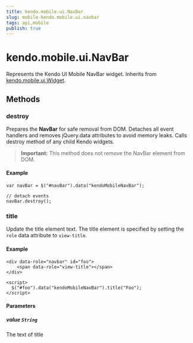 ```yaml
---
title: kendo.mobile.ui.NavBar
slug: mobile-kendo.mobile.ui.navbar
tags: api,mobile
publish: true
---
```


# kendo.mobile.ui.NavBar

Represents the Kendo UI Mobile NavBar widget. Inherits from [kendo.mobile.ui.Widget](/api/framework/mobilewidget).

## Methods

### destroy
Prepares the **NavBar** for safe removal from DOM. Detaches all event handlers and removes jQuery.data attributes to avoid memory leaks. Calls destroy method of any child Kendo widgets.

> **Important:** This method does not remove the NavBar element from DOM.

#### Example

    var navBar = $("#navBar").data("kendoMobileNavBar");

    // detach events
    navBar.destroy();

### title

Update the title element text. The title element is specified by setting the `role` data attribute to `view-title`.

#### Example

    <div data-role="navbar" id="foo">
        <span data-role="view-title"></span>
    </div>

    <script>
      $("#foo").data("kendoMobileNavBar").title("Foo");
    </script>

#### Parameters

##### value `String`

The text of title
